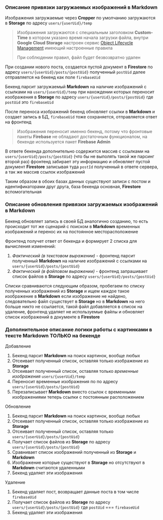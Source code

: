 ### Описание привязки загружаемых изображений в Markdown

Изображения загружаемые через **Cropper** по умолчанию загружаются в **Storage** по адресу `users/{userUid}/temp`

> Изображения загружаются с специальным заголовком **Custom-Time** в котором указано время начала загрузки файла, внутри **Google Cloud Storage** настроен сервис [Object Lifecycle Management](../firebase/storage/object-lifecycle-management.md) имеющий настроенные правила
> 
> При соблюдении правил, файл будет безвозвратно удален

При создании нового поста, создается пустой документ в **Firestore** по адресу `users/{userUid}/posts/{postUid}` полученный `postUid` далее отправляется на бекенд как поле `firebaseUid`

Бекенд парсит загружаемый **Markdown** на наличие изображений с ссылками на `users/{userUid}/temp` при нахождении которых переносит изображения в **Storage** по адресу `users/{userUid}/posts/{postUid}` где `postUid` это `firebaseUid`

После переноса изображений бекенд обновляет ссылки в **Markdown** и создает запись в БД, `firebaseUid` тоже сохраняется, отправляется ответ на фронтенд

> Изображения переносит именно бекенд, потому что фронтовые пакеты **Firebase** не обладают достаточным функционалом, на бекенде используется пакет **Firebase Admin**

В ответе бекенда дополнительно содержится массив с ссылками на `users/{userUid}/posts/{postUid}` (что бы не выполять такой же парсинг второй раз) фронтенд забирает эту информацию и обновляет пустой документ **Firestore** записывая туда `postId` полученный в ответе сервера, а так же массив ссылок изображений

Таким образом в обоих базах данных существуют записи с постом и идентификаторами друг друга, база бекенда основная, **Firestore** вспомогательная

### Описание обновления привязки загружаемых изображений в Markdown

Бекенд обновляет запись в своей БД аналогично созданию, то есть происходит тот же сценарий с поиском в **Markdown** временных изображений и перенос их на постоянное месторасположение

Фронтенд получет ответ от бекенда и формирует 2 списка для вычисления изменений:

1. *Фактический (в текстовом выражении)* - фронтенд парсит полученный **Markdown** на наличие изображений с ссылками на `users/{userUid}/posts/{postUid}`
2. *Фактический (в файловом выражении)* - фронтенд запрашивает список файлов в **Storage** по адресу `users/{userUid}/posts/{postUid}`

Списки сравниваются следующим образом, пробегаем по списку полученных изображений из **Storage** и ищем каждое такое изображение в **Markdown** если изображение не найдено, следовательно файл существует в **Storage** но в **Markdown** на него больше никто не ссылается, такой файл добавляется в список на удаление, фронтенд удаляет не используемые файлы и обновляет список изображений в документе в **Firestore**

### Дополнительное описание логики работы с картинками в тексте **Markdown** ТОЛЬКО на бекенде

Добавление

1. Бекенд парсит **Markdown** на поиск картинок, вообще любых
2. Отсеивает полученный список, оставляя только изображение из **Storage**
3. Отсеивает полученный список, оставляя только *временные изображения* `users/{userUid}/temp`
4. Переносит временные изображения по по адресу `users/{userUid}/posts/{postUid}`
5. Перезаписывает **Markdown** вместо ссылок с временными изображениями теперь ссылки с постоянным расположением

Обновление

1. Бекенд парсит **Markdown** на поиск картинок, вообще любых
2. Отсеивает полученный список, оставляя только изображение из **Storage**
3. Отсеивает полученный список, оставляя только `users/{userUid}/posts/{postUid}`
4. Получает список файлов из **Storage** по адресу `users/{userUid}/posts/{postUid}`
5. Сравнивает список изображений полученный из **Storage** и **Markdown**
6. Изображение которые существуют в **Storage** но отсутствуют в **Markdown** считаются удаленными
7. Бекенд удаляет эти изображения

Удаление

1. Бекенд удаляет пост, возвращает данные поста в том числе `firebaseUid`
2. Получает список файлов из **Storage** по адресу `users/{userUid}/posts/{postUid}` где `postUid` === `firebaseUid`
3. Бекенд удаляет эти изображения
